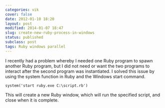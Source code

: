 ```yaml
---
categories: vik
cover: false
date: 2012-01-10 18:20
layout: post
modified: 2014-01-07 18:47
slug: create-new-ruby-process-in-windows
status: published
subclass: post
tags: Ruby windows parallel
---
```


I recently had a problem whereby I needed one Ruby program to spawn another
Ruby program, but I did not need or want the two programs to interact after
the second program was instantiated. I solved this issue by using the system
function in Ruby and the Windows start command.  

    
    
    system('start ruby.exe C:\script.rb')

This will create a new Ruby window, which will run the specified script, and
close when it is complete.